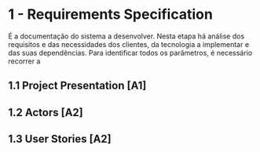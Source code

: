 # 1 - Requirements Specification

É a documentação do sistema a desenvolver. Nesta etapa há análise dos requisitos e das necessidades dos clientes, da tecnologia a implementar e das suas dependências. Para identificar todos os parâmetros, é necessário recorrer a    

## 1.1 Project Presentation [A1]



## 1.2 Actors [A2]



## 1.3 User Stories [A2]


